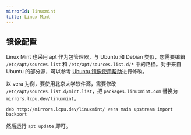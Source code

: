 ```yaml
---
mirrorId: linuxmint
title: Linux Mint
---
```


## 镜像配置

Linux Mint 也采用 apt 作为包管理器，与 Ubuntu 和 Debian 类似，您需要编辑 `/etc/apt/sources.list` 和 `/etc/apt/sources.list.d/*` 中的路径。对于来自 Ubuntu 的部分源，可以参考 [Ubuntu 镜像使用帮助](https://mirrors.lcpu.dev/help/ubuntu)进行修改。

以 vera 为例，要使用北京大学软件源，需要修改 `/etc/apt/sources.list.d/mint.list`，把 `packages.linuxmint.com` 替换为 `mirrors.lcpu.dev/linuxmint`。

```unix-conf
deb http://mirrors.lcpu.dev/linuxmint/ vera main upstream import backport
```

然后运行 `apt update` 即可。
